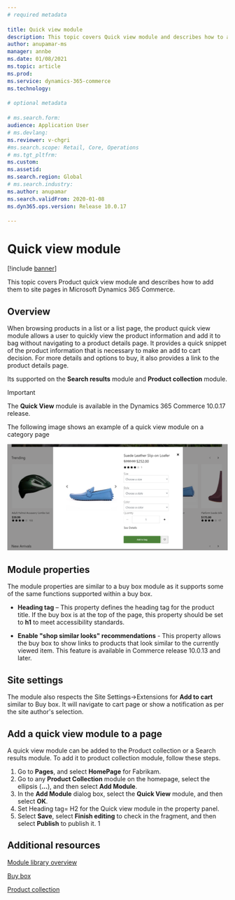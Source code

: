 ```yaml
---
# required metadata

title: Quick view module
description: This topic covers Quick view module and describes how to add them to site pages in Microsoft Dynamics 365 Commerce.
author: anupamar-ms
manager: annbe
ms.date: 01/08/2021
ms.topic: article
ms.prod: 
ms.service: dynamics-365-commerce
ms.technology: 

# optional metadata

# ms.search.form: 
audience: Application User
# ms.devlang: 
ms.reviewer: v-chgri
#ms.search.scope: Retail, Core, Operations
# ms.tgt_pltfrm: 
ms.custom: 
ms.assetid: 
ms.search.region: Global
# ms.search.industry: 
ms.author: anupamar
ms.search.validFrom: 2020-01-08
ms.dyn365.ops.version: Release 10.0.17

---
```


# Quick view module

[!include [banner](includes/banner.md)]

This topic covers Product quick view module and describes how to add them to site pages in Microsoft Dynamics 365 Commerce.

## Overview

When browsing products in a list or a list page, the product quick view module allows a user to quickly view the product information and add it to bag without navigating to a product details page. It provides a quick snippet of the product information that is necessary to make an add to cart decision. For more details and options to buy, it also provides a link to the product details page.

Its supported on the **Search results** module and **Product collection** module.


> [!IMPORTANT]
> The **Quick View** module is available in the Dynamics 365 Commerce 10.0.17 release.

The following image shows an example of a quick view module on a category page

![Example of a quick view module](./media/ecommerce-quickview.PNG)



## Module properties
The module properties are similar to a buy box module as it supports some of the same functions supported within a buy box.

- **Heading tag** – This property defines the heading tag for the product title. If the buy box is at the top of the page, this property should be set to **h1** to meet accessibility standards. 

- **Enable "shop similar looks" recommendations** - This property allows the buy box to show links to products that look similar to the currently viewed item. This feature is available in Commerce release 10.0.13 and later.

## Site settings

The module also respects the Site Settings->Extensions for **Add to cart** similar to Buy box. It will navigate to cart page or show a notification as per the site author's selection. 


## Add a quick view module to a page

A quick view module can be added to the Product collection or a Search results module. To add it to product collection module, follow these steps.

1. Go to **Pages**, and select **HomePage** for Fabrikam.
1. Go to any **Product Collection** module on the homepage, select the ellipsis (**...**), and then select **Add Module**.
1. In the **Add Module** dialog box, select the **Quick View** module, and then select **OK**.
1. Set Heading tag= H2 for the Quick view module in the property panel.
1. Select **Save**, select **Finish editing** to check in the fragment, and then select **Publish** to publish it.
1
## Additional resources

[Module library overview](starter-kit-overview.md)

[Buy box](add-buy-box.md)

[Product collection](add-product-collection.md)
